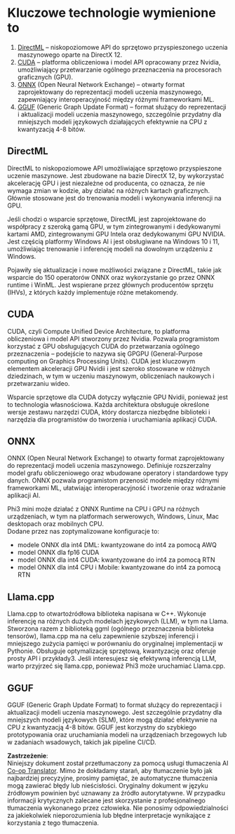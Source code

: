 <!--
CO_OP_TRANSLATOR_METADATA:
{
  "original_hash": "9841486ba4cf2590fabe609b925b00eb",
  "translation_date": "2025-05-09T08:21:13+00:00",
  "source_file": "md/01.Introduction/01/01.Understandingtech.md",
  "language_code": "pl"
}
-->
# Kluczowe technologie wymienione to

1. [DirectML](https://learn.microsoft.com/windows/ai/directml/dml?WT.mc_id=aiml-138114-kinfeylo) – niskopoziomowe API do sprzętowo przyspieszonego uczenia maszynowego oparte na DirectX 12.
2. [CUDA](https://blogs.nvidia.com/blog/what-is-cuda-2/) – platforma obliczeniowa i model API opracowany przez Nvidia, umożliwiający przetwarzanie ogólnego przeznaczenia na procesorach graficznych (GPU).
3. [ONNX](https://onnx.ai/) (Open Neural Network Exchange) – otwarty format zaprojektowany do reprezentacji modeli uczenia maszynowego, zapewniający interoperacyjność między różnymi frameworkami ML.
4. [GGUF](https://github.com/ggerganov/ggml/blob/master/docs/gguf.md) (Generic Graph Update Format) – format służący do reprezentacji i aktualizacji modeli uczenia maszynowego, szczególnie przydatny dla mniejszych modeli językowych działających efektywnie na CPU z kwantyzacją 4-8 bitów.

## DirectML

DirectML to niskopoziomowe API umożliwiające sprzętowo przyspieszone uczenie maszynowe. Jest zbudowane na bazie DirectX 12, by wykorzystać akcelerację GPU i jest niezależne od producenta, co oznacza, że nie wymaga zmian w kodzie, aby działać na różnych kartach graficznych. Głównie stosowane jest do trenowania modeli i wykonywania inferencji na GPU.

Jeśli chodzi o wsparcie sprzętowe, DirectML jest zaprojektowane do współpracy z szeroką gamą GPU, w tym zintegrowanymi i dedykowanymi kartami AMD, zintegrowanymi GPU Intela oraz dedykowanymi GPU NVIDIA. Jest częścią platformy Windows AI i jest obsługiwane na Windows 10 i 11, umożliwiając trenowanie i inferencję modeli na dowolnym urządzeniu z Windows.

Pojawiły się aktualizacje i nowe możliwości związane z DirectML, takie jak wsparcie do 150 operatorów ONNX oraz wykorzystanie go przez ONNX runtime i WinML. Jest wspierane przez głównych producentów sprzętu (IHVs), z których każdy implementuje różne metakomendy.

## CUDA

CUDA, czyli Compute Unified Device Architecture, to platforma obliczeniowa i model API stworzony przez Nvidia. Pozwala programistom korzystać z GPU obsługujących CUDA do przetwarzania ogólnego przeznaczenia – podejście to nazywa się GPGPU (General-Purpose computing on Graphics Processing Units). CUDA jest kluczowym elementem akceleracji GPU Nvidii i jest szeroko stosowane w różnych dziedzinach, w tym w uczeniu maszynowym, obliczeniach naukowych i przetwarzaniu wideo.

Wsparcie sprzętowe dla CUDA dotyczy wyłącznie GPU Nvidii, ponieważ jest to technologia własnościowa. Każda architektura obsługuje określone wersje zestawu narzędzi CUDA, który dostarcza niezbędne biblioteki i narzędzia dla programistów do tworzenia i uruchamiania aplikacji CUDA.

## ONNX

ONNX (Open Neural Network Exchange) to otwarty format zaprojektowany do reprezentacji modeli uczenia maszynowego. Definiuje rozszerzalny model grafu obliczeniowego oraz wbudowane operatory i standardowe typy danych. ONNX pozwala programistom przenosić modele między różnymi frameworkami ML, ułatwiając interoperacyjność i tworzenie oraz wdrażanie aplikacji AI.

Phi3 mini może działać z ONNX Runtime na CPU i GPU na różnych urządzeniach, w tym na platformach serwerowych, Windows, Linux, Mac desktopach oraz mobilnych CPU.  
Dodane przez nas zoptymalizowane konfiguracje to:

- modele ONNX dla int4 DML: kwantyzowane do int4 za pomocą AWQ  
- model ONNX dla fp16 CUDA  
- model ONNX dla int4 CUDA: kwantyzowane do int4 za pomocą RTN  
- model ONNX dla int4 CPU i Mobile: kwantyzowane do int4 za pomocą RTN  

## Llama.cpp

Llama.cpp to otwartoźródłowa biblioteka napisana w C++. Wykonuje inferencję na różnych dużych modelach językowych (LLM), w tym na Llama. Stworzona razem z biblioteką ggml (ogólnego przeznaczenia biblioteka tensorów), llama.cpp ma na celu zapewnienie szybszej inferencji i mniejszego zużycia pamięci w porównaniu do oryginalnej implementacji w Pythonie. Obsługuje optymalizację sprzętową, kwantyzację oraz oferuje prosty API i przykłady3. Jeśli interesujesz się efektywną inferencją LLM, warto przyjrzeć się llama.cpp, ponieważ Phi3 może uruchamiać Llama.cpp.

## GGUF

GGUF (Generic Graph Update Format) to format służący do reprezentacji i aktualizacji modeli uczenia maszynowego. Jest szczególnie przydatny dla mniejszych modeli językowych (SLM), które mogą działać efektywnie na CPU z kwantyzacją 4-8 bitów. GGUF jest korzystny do szybkiego prototypowania oraz uruchamiania modeli na urządzeniach brzegowych lub w zadaniach wsadowych, takich jak pipeline CI/CD.

**Zastrzeżenie**:  
Niniejszy dokument został przetłumaczony za pomocą usługi tłumaczenia AI [Co-op Translator](https://github.com/Azure/co-op-translator). Mimo że dokładamy starań, aby tłumaczenie było jak najbardziej precyzyjne, prosimy pamiętać, że automatyczne tłumaczenia mogą zawierać błędy lub nieścisłości. Oryginalny dokument w języku źródłowym powinien być uznawany za źródło autorytatywne. W przypadku informacji krytycznych zalecane jest skorzystanie z profesjonalnego tłumaczenia wykonanego przez człowieka. Nie ponosimy odpowiedzialności za jakiekolwiek nieporozumienia lub błędne interpretacje wynikające z korzystania z tego tłumaczenia.